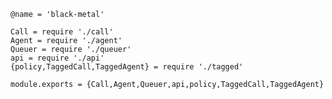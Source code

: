     @name = 'black-metal'

    Call = require './call'
    Agent = require './agent'
    Queuer = require './queuer'
    api = require './api'
    {policy,TaggedCall,TaggedAgent} = require './tagged'

    module.exports = {Call,Agent,Queuer,api,policy,TaggedCall,TaggedAgent}
